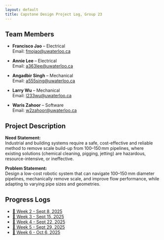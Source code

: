 ```yaml
---
layout: default
title: Capstone Design Project Log, Group 23
---
```


## Team Members

- **Francisco Jao** – Electrical  
  Email: fmojao@uwaterloo.ca

- **Annie Lee** – Electrical  
  Email: a363lee@uwaterloo.ca

- **Angadbir Singh** – Mechanical  
  Email: a555sing@uwaterloo.ca

- **Larry Wu** – Mechanical  
  Email: l233wu@uwaterloo.ca

- **Waris Zahoor** – Software  
  Email: w2zahoor@uwaterloo.ca

## Project Description

**Need Statement:**  
Industrial and building systems require a safe, cost-effective and reliable method to remove scale build-up from 100–150 mm pipelines, where existing solutions (chemical cleaning, pigging, jetting) are hazardous, resource-intensive, or ineffective.

**Problem Statement:**  
Design a low-cost robotic system that can navigate 100–150 mm diameter pipelines, mechanically remove scale, and improve flow performance, while adapting to varying pipe sizes and geometries.

## Progress Logs

  - [📅 Week 2 - Sept 8, 2025](meetings/sept-8-2025.md)
  - [📅 Week 3 - Sept 15, 2025](meetings/sept-15-2025.md)
  - [📅 Week 4 - Sept 22, 2025](meetings/sept-22-2025.md)
  - [📅 Week 5 - Sept 29, 2025](meetings/sept-29-2025.md)
  - [📅 Week 6 - Oct 6, 2025](meetings/oct-6-2025.md)
